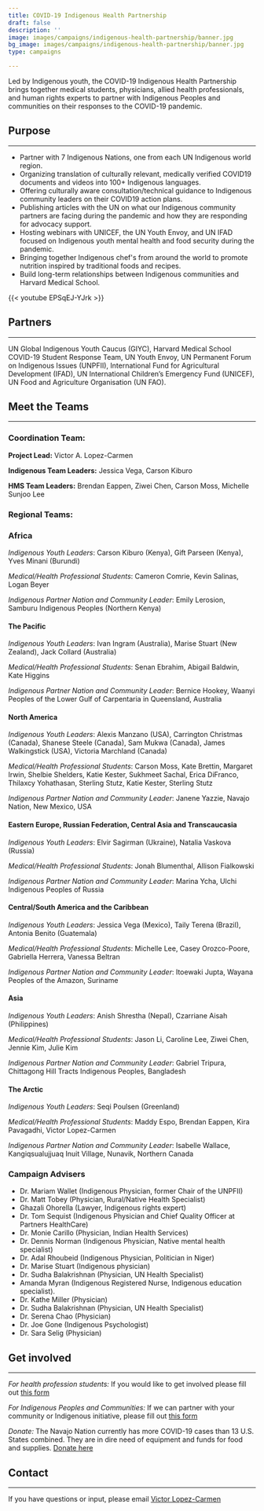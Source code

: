 ```yaml
---
title: COVID-19 Indigenous Health Partnership
draft: false
description: ''
image: images/campaigns/indigenous-health-partnership/banner.jpg
bg_image: images/campaigns/indigenous-health-partnership/banner.jpg
type: campaigns

---
```

Led by Indigenous youth, the COVID-19 Indigenous Health Partnership brings together medical students, physicians, allied health professionals, and human rights experts to partner with Indigenous Peoples and communities on their responses to the COVID-19 pandemic.

## Purpose

***

* Partner with 7 Indigenous Nations, one from each UN Indigenous world region.
* Organizing translation of culturally relevant, medically verified COVID19 documents and videos into 100+ Indigenous languages.
* Offering culturally aware consultation/technical guidance to Indigenous community leaders on their COVID19 action plans.
* Publishing articles with the UN on what our Indigenous community partners are facing during the pandemic and how they are responding for advocacy support.
* Hosting webinars with UNICEF, the UN Youth Envoy, and UN IFAD focused on Indigenous youth mental health and food security during the pandemic.
* Bringing together Indigenous chef's from around the world to promote nutrition inspired by traditional foods and recipes.
* Build long-term relationships between Indigenous communities and Harvard Medical School.

{{< youtube EPSqEJ-YJrk >}}

## Partners

***

UN Global Indigenous Youth Caucus (GIYC), Harvard Medical School COVID-19 Student Response Team, UN Youth Envoy, UN Permanent Forum on Indigenous Issues (UNPFII), International Fund for Agricultural Development (IFAD), UN International Children’s Emergency Fund (UNICEF), UN Food and Agriculture Organisation (UN FAO).

## Meet the Teams

***

### Coordination Team:

**Project Lead:** Victor A. Lopez-Carmen

**Indigenous Team Leaders:** Jessica Vega, Carson Kiburo

**HMS Team Leaders:** Brendan Eappen, Ziwei Chen, Carson Moss, Michelle Sunjoo Lee

### Regional Teams:

### Africa

_Indigenous Youth Leaders_: Carson Kiburo (Kenya), Gift Parseen (Kenya), Yves Minani (Burundi)

_Medical/Health Professional Students_: Cameron Comrie, Kevin Salinas, Logan Beyer

_Indigenous Partner Nation and Community Leader_: Emily Lerosion, Samburu Indigenous Peoples (Northern Kenya)

#### The Pacific

_Indigenous Youth Leaders_: Ivan Ingram (Australia), Marise Stuart (New Zealand), Jack Collard (Australia)

_Medical/Health Professional Students_: Senan Ebrahim, Abigail Baldwin, Kate Higgins

_Indigenous Partner Nation and Community Leader_: Bernice Hookey, Waanyi Peoples of the Lower Gulf of Carpentaria in Queensland, Australia

#### North America

_Indigenous Youth Leaders_: Alexis Manzano (USA), Carrington Christmas (Canada), Shanese Steele (Canada), Sam Mukwa (Canada), James Walkingstick (USA), Victoria Marchland (Canada)

_Medical/Health Professional Students_: Carson Moss, Kate Brettin, Margaret Irwin, Shelbie Shelders, Katie Kester, Sukhmeet Sachal, Erica DiFranco, Thilaxcy Yohathasan, Sterling Stutz, Katie Kester, Sterling Stutz

_Indigenous Partner Nation and Community Leader_: Janene Yazzie, Navajo Nation, New Mexico, USA

#### Eastern Europe, Russian Federation, Central Asia and Transcaucasia

_Indigenous Youth Leaders_: Elvir Sagirman (Ukraine), Natalia Vaskova (Russia)

_Medical/Health Professional Students_: Jonah Blumenthal, Allison Fialkowski

_Indigenous Partner Nation and Community Leader_: Marina Ycha, Ulchi Indigenous Peoples of Russia

#### Central/South America and the Caribbean

_Indigenous Youth Leaders_: Jessica Vega (Mexico), Taily Terena (Brazil), Antonia Benito (Guatemala)

_Medical/Health Professional Students_: Michelle Lee, Casey Orozco-Poore, Gabriella Herrera, Vanessa Beltran

_Indigenous Partner Nation and Community Leader_: Itoewaki Jupta, Wayana Peoples of the Amazon, Suriname

#### Asia

_Indigenous Youth Leaders_: Anish Shrestha (Nepal), Czarriane Aisah (Philippines)

_Medical/Health Professional Students_: Jason Li, Caroline Lee, Ziwei Chen, Jennie Kim, Julie Kim

_Indigenous Partner Nation and Community Leader_: Gabriel Tripura, Chittagong Hill Tracts Indigenous Peoples, Bangladesh

#### The Arctic

_Indigenous Youth Leaders_: Seqi Poulsen (Greenland)

_Medical/Health Professional Students_: Maddy Espo, Brendan Eappen, Kira Pavagadhi, Victor Lopez-Carmen

_Indigenous Partner Nation and Community Leader_: Isabelle Wallace, Kangiqsualujjuaq Inuit Village, Nunavik, Northern Canada

### Campaign Advisers

* Dr. Mariam Wallet (Indigenous Physician, former Chair of the UNPFII)
* Dr. Matt Tobey (Physician, Rural/Native Health Specialist)
* Ghazali Ohorella (Lawyer, Indigenous rights expert)
* Dr. Tom Sequist (Indigenous Physician and Chief Quality Officer at Partners HealthCare)
* Dr. Monie Carillo (Physician, Indian Health Services)
* Dr. Dennis Norman (Indigenous Physician, Native mental health specialist)
* Dr. Adal Rhoubeid (Indigenous Physician, Politician in Niger)
* Dr. Marise Stuart (Indigenous physician)
* Dr. Sudha Balakrishnan (Physician, UN Health Specialist)
* Amanda Myran (Indigenous Registered Nurse, Indigenous education specialist).
* Dr. Kathe Miller (Physician)
* Dr. Sudha Balakrishnan (Physician, UN Health Specialist)
* Dr. Serena Chao (Physician)
* Dr. Joe Gone (Indigenous Psychologist)
* Dr. Sara Selig (Physician)

## Get involved

***

_For health profession students:_ If you would like to get involved please fill out [this form](https://docs.google.com/forms/d/e/1FAIpQLSebn8AzLQ4DL1HWS3VYBdkUDsg3OtygckIrrf8EvgMNLYFMKA/viewform)

_For Indigenous Peoples and Communities:_ If we can partner with your community or Indigenous initiative, please fill out [this form](https://docs.google.com/forms/d/e/1FAIpQLScrcRWh0l9Ya24oMlSf0n3gmzrWT12S1AAisgw8T2aaGEPcjQ/viewform?usp=sf_link)

_Donate:_ The Navajo Nation currently has more COVID-19 cases than 13 U.S. States combined. They are in dire need of equipment and funds for food and supplies. [Donate here](https://www.gofundme.com/f/NHFC19Relief?fbclid=IwAR3UjtzNFLnG69f8qa30Jd25769aaSC33VH728RhayJdT9ZrJr5tmzHJHnU)

## Contact

***

If you have questions or input, please email [Victor Lopez-Carmen](mailto:Victor_Lopez-Carmen@hms.harvard.edu)